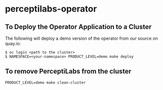 # perceptilabs-operator

## To Deploy the Operator Application to a Cluster

The following will deploy a demo version of the operator from our source on quay.io:
```
$ oc login <path to the cluster>
$ NAMESPACE=<your-namespace> PRODUCT_LEVEL=demo make deploy
```

## To remove PerceptiLabs from the cluster
```
PRODUCT_LEVEL=demo make clean-cluster
```
